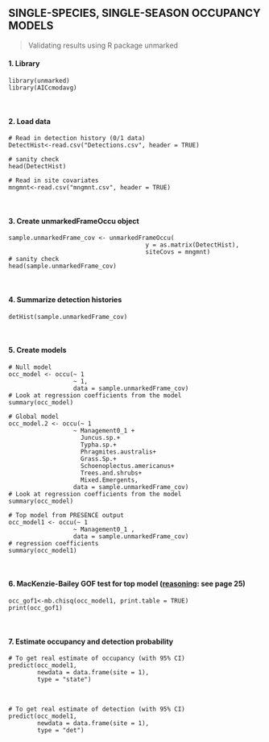 ## SINGLE-SPECIES, SINGLE-SEASON OCCUPANCY MODELS 
> Validating results using R package unmarked
&nbsp;
#### 1. Library
```{r}
library(unmarked)
library(AICcmodavg)
```
&nbsp;
#### 2. Load data
```{r}
# Read in detection history (0/1 data)
DetectHist<-read.csv("Detections.csv", header = TRUE)

# sanity check
head(DetectHist) 
```
```{r}
# Read in site covariates
mngmnt<-read.csv("mngmnt.csv", header = TRUE)
```
&nbsp;
#### 3. Create unmarkedFrameOccu object

```{r}
sample.unmarkedFrame_cov <- unmarkedFrameOccu( 
                                      y = as.matrix(DetectHist),
                                      siteCovs = mngmnt) 
# sanity check
head(sample.unmarkedFrame_cov)
```
&nbsp;
#### 4. Summarize detection histories
```{r}
detHist(sample.unmarkedFrame_cov)
```
&nbsp;
#### 5. Create models
```{r}
# Null model
occ_model <- occu(~ 1
                  ~ 1, 
                  data = sample.unmarkedFrame_cov)
# Look at regression coefficients from the model
summary(occ_model)

```
```{r}
# Global model
occ_model.2 <- occu(~ 1
                  ~ Management0_1 +
                    Juncus.sp.+
                    Typha.sp.+
                    Phragmites.australis+
                    Grass.Sp.+
                    Schoenoplectus.americanus+
                    Trees.and.shrubs+
                    Mixed.Emergents, 
                  data = sample.unmarkedFrame_cov)
# Look at regression coefficients from the model
summary(occ_model)

```
```{r}
# Top model from PRESENCE output
occ_model1 <- occu(~ 1
                  ~ Management0_1 ,
                  data = sample.unmarkedFrame_cov)
# regression coefficients
summary(occ_model1)
```
&nbsp;
#### 6. MacKenzie-Bailey GOF test for top model ([reasoning](https://www.uvm.edu/~tdonovan/Occupancy%20Exercises/Exercise3/Exercise%203.%20%20Single-Species,%20Single-Season%20Occupancy%20Models.pdf): see page 25)
```{r}
occ_gof1<-mb.chisq(occ_model1, print.table = TRUE)
print(occ_gof1)
```

&nbsp;
#### 7. Estimate occupancy and detection probability

```{r}
# To get real estimate of occupancy (with 95% CI)
predict(occ_model1, 
        newdata = data.frame(site = 1),
        type = "state")

```
&nbsp;

```{r}
# To get real estimate of detection (with 95% CI)
predict(occ_model1, 
        newdata = data.frame(site = 1),
        type = "det")
```

